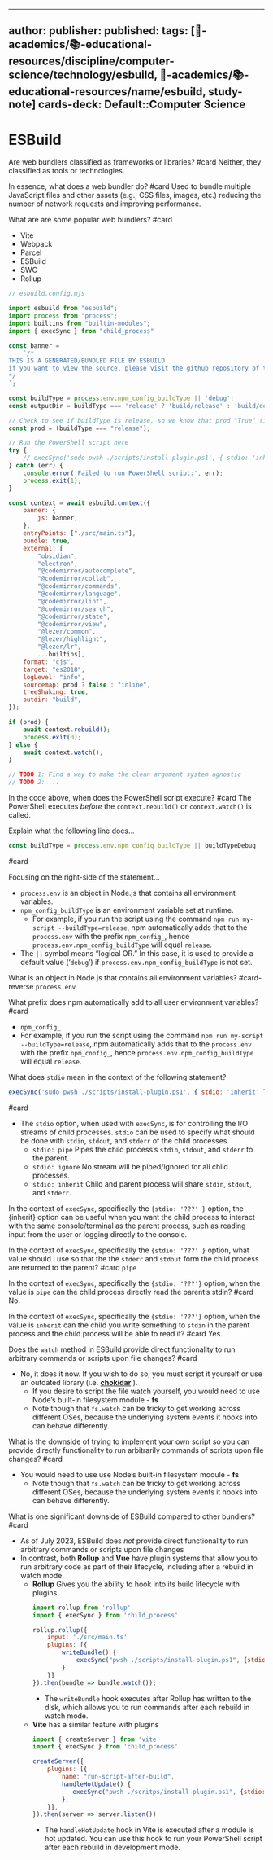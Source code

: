 
---
author: 
publisher: 
published: 
tags: [🔴-academics/📚-educational-resources/discipline/computer-science/technology/esbuild, 🔴-academics/📚-educational-resources/name/esbuild, study-note] 
cards-deck: Default::Computer Science
---

# ESBuild

Are web bundlers classified as frameworks or libraries? #card 
Neither, they classified as tools or technologies.

In essence, what does  a web bundler do? #card 
Used to bundle multiple JavaScript files and other assets (e.g., CSS files, images, etc.) reducing the number of network requests and improving performance.

What are are some popular web bundlers? #card 
- Vite
- Webpack
- Parcel
- ESBuild
- SWC
- Rollup

```js
// esbuild.config.mjs

import esbuild from "esbuild";
import process from "process";
import builtins from "builtin-modules";
import { execSync } from "child_process"

const banner =
	`/*
THIS IS A GENERATED/BUNDLED FILE BY ESBUILD
if you want to view the source, please visit the github repository of this plugin
*/
`;

const buildType = process.env.npm_config_buildType || 'debug';
const outputDir = buildType === 'release' ? 'build/release' : 'build/debug';

// Check to see if buildType is release, so we know that prod "True" (i.e., no need for "watching" the project)
const prod = (buildType === "release");

// Run the PowerShell script here
try {
	// execSync('sudo pwsh ./scripts/install-plugin.ps1', { stdio: 'inherit' });
} catch (err) {
	console.error('Failed to run PowerShell script:', err);
	process.exit(1);
}

const context = await esbuild.context({
	banner: {
		js: banner,
	},
	entryPoints: ["./src/main.ts"],
	bundle: true,
	external: [
		"obsidian",
		"electron",
		"@codemirror/autocomplete",
		"@codemirror/collab",
		"@codemirror/commands",
		"@codemirror/language",
		"@codemirror/lint",
		"@codemirror/search",
		"@codemirror/state",
		"@codemirror/view",
		"@lezer/common",
		"@lezer/highlight",
		"@lezer/lr",
		...builtins],
	format: "cjs",
	target: "es2018",
	logLevel: "info",
	sourcemap: prod ? false : "inline",
	treeShaking: true,
	outdir: "build",
});

if (prod) {
	await context.rebuild();
	process.exit(0);
} else {
	await context.watch();
}

// TODO 1: Find a way to make the clean argument system agnostic
// TODO 2: ...
```
In the code above, when does the PowerShell script execute? #card 
The PowerShell executes *before* the `context.rebuild()` or `context.watch()` is called.

Explain what the following line does…
```js
const buildType = process.env.npm_config_buildType || buildTypeDebug 
```
#card 

Focusing on the right-side of the statement…
- `process.env` is an object in Node.js that contains all environment variables.
- `npm_config_buildType` is an environment variable set at runtime.
	- For example, if you run the script using the command `npm run my-script --buildType=release`, npm automatically adds that to the `process.env` with the prefix `npm_config_`, hence `process.env.npm_config_buildType` will equal `release`.
- The `||` symbol means “logical OR.” In this case, it is used to provide a default value (‘`debug`’) if `process.env.npm_config_buildType` is not set.

What is an object in Node.js that contains all environment variables? #card-reverse 
`process.env`

What prefix does npm automatically add to all user environment variables? #card 
- `npm_config_`
- For example,  if you run the script using the command `npm run my-script --buildType=release`, npm automatically adds that to the `process.env` with the prefix `npm_config_`, hence `process.env.npm_config_buildType` will equal `release`.

What does `stdio` mean in the context of the following statement?
```js
execSync('sudo pwsh ./scripts/install-plugin.ps1', { stdio: 'inherit' });
```
#card 
- The `stdio` option, when used with `execSync`, is for controlling the I/O streams of child processes. `stdio` can be used to specify what should be done with `stdin`, `stdout`, and `stderr` of the child processes.
	- `stdio: pipe` Pipes the child process’s `stdin`, `stdout`, and `stderr` to the parent.
	- `stdio: ignore` No stream will be piped/ignored for all child processes.
	- `stdio: inherit` Child and parent process will share `stdin`, `stdout`, and `stderr`.

In the context of `execSync`, specifically the `{stdio: '???' }` option, the {inherit} option can be useful when you want the child process to interact with the same console/terminal as the parent process, such as reading input from the user or logging directly to the console.

In the context of `execSync`, specifically the `{stdio: '???' }` option, what value should I use so that the the `stderr` and `stdout` form the child process are returned to the parent?
#card 
`pipe`

In the context of `execSync`, specifically the `{stdio: '???'}` option, when the value is `pipe` can the child process directly read the parent’s stdin? #card 
No.

In the context of `execSync`, specifically the `{stdio: '???'}` option, when the value is `inherit` can the child you write something to `stdin` in the parent process and the child process will be able to read it? #card 
Yes.

Does the `watch` method in ESBuild provide direct functionality to run arbitrary commands or scripts upon file changes? #card 
- No, it does it now. If you wish to do so, you must script it yourself or use an outdated library (i.e. [**chokidar**](https://github.com/paulmillr/chokidar]) ).
	- If you desire to script the file watch yourself, you would need to use Node’s built-in filesystem module - **fs**
	- Note though that `fs.watch` can be tricky to get working across different OSes, because the underlying system events it hooks into can behave differently.

What is the downside of trying to implement your own script so you can provide directly functionality to run arbitrarily commands of scripts upon file changes? #card 
- You would need to use  use Node’s built-in filesystem module - **fs**
	- Note though that `fs.watch` can be tricky to get working across different OSes, because the underlying system events it hooks into can behave differently.

What is one significant downside of ESBuild compared to other bundlers? #card 
- As of July 2023, ESBuild does *not* provide direct functionality to run arbitrary commands or scripts upon file changes
- In contrast, both **Rollup** and **Vue** have plugin systems that allow you to run arbitrary code as part of their lifecycle, including after a rebuild in watch mode.
	- **Rollup** Gives you the ability to hook into its build lifecycle with plugins.
	  ```js
	  import rollup from 'rollup'
	  import { execSync } from 'child_process'
	  
	  rollup.rollup({
	      input: './src/main.ts'
	      plugins: [{
	          writeBundle() {
	              execSync("pwsh ./scripts/install-plugin.ps1", {stdio: "inherit"})
	          }
	      }]
	  }).then(bundle => bundle.watch());
	  ```
		- The `writeBundle` hook executes after Rollup has written to the disk, which allows you to run commands after each rebuild in watch mode.
	- **Vite** has a similar feature with plugins
	  ```js
	  import { createServer } from 'vite'
	  import { execSync } from 'child_process'
	  
	  createServer({
	      plugins: [{
	          name: "run-script-after-build",
	          handleHotUpdate() {
	             execSync("pwsh ./scritps/install-plugin.ps1", {stdio: "inherit"});
	          },
	      }],
	  }).then(server => server.listen())
	  ```
		- The `handleHotUpdate` hook in Vite is executed after a module is hot updated. You can use this hook to run your PowerShell script after each rebuild in development mode.
